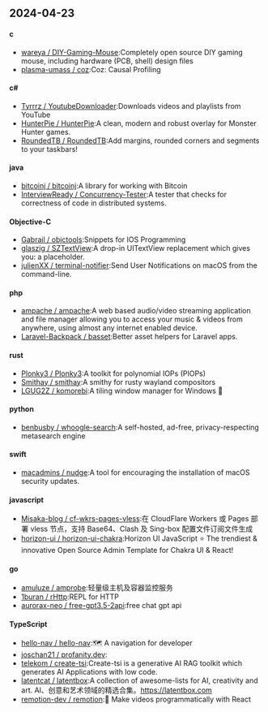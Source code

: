 ## 2024-04-23
#### c
* [wareya / DIY-Gaming-Mouse](https://github.com/wareya/DIY-Gaming-Mouse):Completely open source DIY gaming mouse, including hardware (PCB, shell) design files
* [plasma-umass / coz](https://github.com/plasma-umass/coz):Coz: Causal Profiling
#### c#
* [Tyrrrz / YoutubeDownloader](https://github.com/Tyrrrz/YoutubeDownloader):Downloads videos and playlists from YouTube
* [HunterPie / HunterPie](https://github.com/HunterPie/HunterPie):A clean, modern and robust overlay for Monster Hunter games.
* [RoundedTB / RoundedTB](https://github.com/RoundedTB/RoundedTB):Add margins, rounded corners and segments to your taskbars!
#### java
* [bitcoinj / bitcoinj](https://github.com/bitcoinj/bitcoinj):A library for working with Bitcoin
* [InterviewReady / Concurrency-Tester](https://github.com/InterviewReady/Concurrency-Tester):A tester that checks for correctness of code in distributed systems.
#### Objective-C
* [Gabrail / objctools](https://github.com/Gabrail/objctools):Snippets for IOS Programming
* [glaszig / SZTextView](https://github.com/glaszig/SZTextView):A drop-in UITextView replacement which gives you: a placeholder.
* [julienXX / terminal-notifier](https://github.com/julienXX/terminal-notifier):Send User Notifications on macOS from the command-line.
#### php
* [ampache / ampache](https://github.com/ampache/ampache):A web based audio/video streaming application and file manager allowing you to access your music & videos from anywhere, using almost any internet enabled device.
* [Laravel-Backpack / basset](https://github.com/Laravel-Backpack/basset):Better asset helpers for Laravel apps.
#### rust
* [Plonky3 / Plonky3](https://github.com/Plonky3/Plonky3):A toolkit for polynomial IOPs (PIOPs)
* [Smithay / smithay](https://github.com/Smithay/smithay):A smithy for rusty wayland compositors
* [LGUG2Z / komorebi](https://github.com/LGUG2Z/komorebi):A tiling window manager for Windows 🍉
#### python
* [benbusby / whoogle-search](https://github.com/benbusby/whoogle-search):A self-hosted, ad-free, privacy-respecting metasearch engine
#### swift
* [macadmins / nudge](https://github.com/macadmins/nudge):A tool for encouraging the installation of macOS security updates.
#### javascript
* [Misaka-blog / cf-wkrs-pages-vless](https://github.com/Misaka-blog/cf-wkrs-pages-vless):在 CloudFlare Workers 或 Pages 部署 vless 节点，支持 Base64、Clash 及 Sing-box 配置文件订阅文件生成
* [horizon-ui / horizon-ui-chakra](https://github.com/horizon-ui/horizon-ui-chakra):Horizon UI JavaScript ⭐️ The trendiest & innovative Open Source Admin Template for Chakra UI & React!
#### go
* [amuluze / amprobe](https://github.com/amuluze/amprobe):轻量级主机及容器监控服务
* [1buran / rHttp](https://github.com/1buran/rHttp):REPL for HTTP
* [aurorax-neo / free-gpt3.5-2api](https://github.com/aurorax-neo/free-gpt3.5-2api):free chat gpt api
#### TypeScript
* [hello-nav / hello-nav](https://github.com/hello-nav/hello-nav):🗺 A navigation for developer
* [joschan21 / profanity.dev](https://github.com/joschan21/profanity.dev):
* [telekom / create-tsi](https://github.com/telekom/create-tsi):Create-tsi is a generative AI RAG toolkit which generates AI Applications with low code.
* [latentcat / latentbox](https://github.com/latentcat/latentbox):A collection of awesome-lists for AI, creativity and art. AI、创意和艺术领域的精选合集。https://latentbox.com
* [remotion-dev / remotion](https://github.com/remotion-dev/remotion):🎥 Make videos programmatically with React
